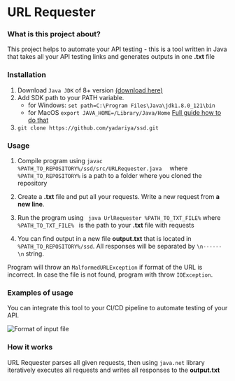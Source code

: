 # URL Requester
### What is this project about?
This project helps to automate your API testing - this is a  tool written in Java that takes all your API testing links and generates outputs in one **.txt** file
### Installation

1. Download `Java JDK` of 8+ version [(download here)](https://www.oracle.com/ru/java/technologies/javase-downloads.html)
2. Add SDK path to your PATH variable. 
    - for Windows: 
```set path=C:\Program Files\Java\jdk1.8.0_121\bin```
    - for MacOS
```export JAVA_HOME=/Library/Java/Home```
[Full guide how to do that](https://beginnersbook.com/2013/05/first-java-program/)
 2. `git clone https://github.com/yadariya/ssd.git`

### Usage

1. Compile program using 
`javac %PATH_TO_REPOSITORY%/ssd/src/URLRequester.java  ` 
where `%PATH_TO_REPOSITORY%` is a path to a folder where you cloned the repository

2. Create a **.txt** file and put all your requests. Write a new request from **a new line**.
3. Run the program using ` java UrlRequester %PATH_TO_TXT_FILE%` where `%PATH_TO_TXT_FILE% ` is the path to your **.txt** file with requests
4. You can find output in a new file **output.txt** that is located in `%PATH_TO_REPOSITORY%/ssd`. All responses will be separated by `\n------\n` string. 

Program will throw an `MalformedURLException` if format of the URL is incorrect. In case the file is not found, program with throw `IOException`.

### Examples of usage

You can integrate this tool to your CI/CD pipeline to automate testing of your API. 

![Format of input file](https://ibb.co/JKKF94j)


### How it works

URL Requester parses all given requests, then using `java.net` library iteratively executes all requests and writes all responses to the **output.txt**

